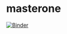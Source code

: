# masterone

[![Binder](http://mybinder.org/badge.svg)](http://mybinder.org:/repo/pdebuyl/masterone)
